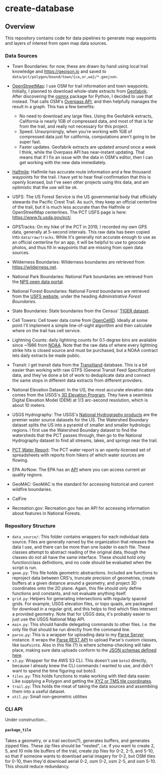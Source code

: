 # create-database

## Overview

This repository contains code for data pipelines to generate map waypoints and layers of interest from open map data sources.

### Data Sources

- Town Boundaries: for now, these are drawn by hand using local trail knowledge and <https://geojson.io> and saved to `data/pct/polygon/bound/town/{ca,or,wa}/*.geojson`.
- [OpenStreetMap](openstreetmap.org): I use OSM for trail information and town
  waypoints. Initially, I planned to download whole-state extracts from
  [Geofabrik](https://www.geofabrik.de/data/download.html). After discovering
  the [osmnx](https://github.com/gboeing/osmnx) package for Python, I decided to
  use that instead. That calls OSM's [Overpass
  API](https://wiki.openstreetmap.org/wiki/Overpass_API), and then helpfully
  manages the result in a graph. This has a few benefits:

    - No need to download any large files. Using the Geofabrik extracts,
      California is nearly 1GB of compressed data, and most of that is far from
      the trail, and really not necessary for this project.
    - Speed. Unsurprisingly, when you're working with 1GB of compressed data
      just for california, computations aren't going to be super fast.
    - Faster updates. Geofabrik extracts are updated around once a week I think,
      while the Overpass API has near-instant updating. That means that if I fix
      an issue with the data in OSM's editor, then I can get working with the
      new data immediately.

- [Halfmile](pctmap.net): Halfmile has accurate route information and a few
  thousand waypoints for the trail. I have yet to hear final confirmation that
  this is openly licensed, but I've seen other projects using this data, and am
  optimistic that the use will be ok.
- USFS: The US Forest Service is the US governmental body that officially
  stewards the Pacific Crest Trail. As such, they keep an official centerline of
  the trail, but it is much less accurate than the Halfmile or OpenStreetMap
  centerlines. The PCT USFS page is here: <https://www.fs.usda.gov/pct/>.
- GPSTracks: On my hike of the PCT in 2019, I recorded my own GPS data,
  generally at 5-second intervals. This raw data has been copied into
  `data/raw/tracks`. While it's generally not accurate enough to use as an
  official centerline for an app, it will be helpful to use to geocode photos,
  and thus fill in waypoints that are missing from open data sources.
- Wilderness Boundaries: Wilderness boundaries are retrieved from <https://wilderness.net>.
- National Park Boundaries: National Park boundaries are retrieved from the [NPS open data portal](https://public-nps.opendata.arcgis.com/datasets/b1598d3df2c047ef88251016af5b0f1e_0).
- National Forest Boundaries: National Forest boundaries are retrieved from the [USFS website](https://data.fs.usda.gov/geodata/edw/datasets.php?dsetCategory=boundaries), under the heading _Administrative Forest Boundaries_.
- State Boundaries: State boundaries from the Census' [TIGER dataset](https://www2.census.gov/geo/tiger/TIGER2017/STATE/).
- Cell Towers: Cell tower data come from [OpenCellID](www.opencellid.org).
  Ideally at some point I'll implement a simple line-of-sight algorithm and then
  calculate where on the trail has cell service.
- Lightning Counts: daily lightning counts for 0.1-degree bins are available
  since ~1986 from
  [NOAA](https://www.ncdc.noaa.gov/data-access/severe-weather/lightning-products-and-services).
  Note that the raw data of where every lightning strike hits is closed source
  and must be purchased, but a NOAA contract lets daily extracts be made public.
- Transit: I get transit data from the [Transitland](transit.land) database.
  This is a bit easier than working with raw GTFS (General Transit Feed
  Specification) data, and they've done a bit of work to deduplicate data and
  connect the same stops in different data extracts from different providers.
- National Elevation Dataset: In the US, the most accurate elevation data comes from the USGS's [3D Elevation Program](https://www.usgs.gov/core-science-systems/ngp/3dep/data-tools). They have a seamless Digital Elevation Model (DEM) at 1/3 arc-second resolution, which is about 10 meters.
- USGS Hydrography: The USGS's [National Hydrography products](https://www.usgs.gov/core-science-systems/ngp/national-hydrography/about-national-hydrography-products) are the premier water source datasets for the US. The Watershed Boundary dataset splits the US into a pyramid of smaller and smaller hydrologic regions. I first use the Watershed Boundary dataset to find the watersheds that the PCT passes through, then go to the National Hydrography dataset to find all streams, lakes, and springs near the trail.
- [PCT Water Report](pctwater.net): The PCT water report is an openly-licensed set of spreadsheets with reports from hikers of which water sources are flowing.
- EPA AirNow: The EPA has an [API](https://docs.airnowapi.org/) where you can access current air quality regions.
- GeoMAC: GeoMAC is the standard for accessing historical and current wildfire boundaries.
- CalFire
- Recreation.gov: Recreation.gov has an API for accessing information about features in National Forests.

### Repository Structure

- `data_source/`: This folder contains wrappers for each individual data source.
  Files are generally named by the organization that releases the data I use,
  and there can be more than one loader in each file. These classes attempt to
  abstract reading of the original data, though the classes do not all have the
  same interface. These should hold only function/class definitions, and no code
  should be evaluated when the script is run.
- `geom.py`: This file holds geometric abstractions. Included are functions to
  reproject data between CRS's, truncate precision of geometries, create buffers
  at a given distance around a geometry, and project 3D coordinates onto the 2D
  plane. Again, this file should only define functions and constants, and not
  evaluate anything itself.
- `grid.py`: Helpers for generating intersections with regularly spaced grids.
  For example, USGS elevation files, or topo quads, are packaged for download in
  a regular grid, and this helps to find which files intersect a provided
  geometry. Note that for USGS data, it's probably easier to just use the USGS
  National Map API.
- `main.py`: This should handle delegating commands to other files. I.e. the
  only file that should be run directly from the command line.
- `parse.py`: This is a wrapper for uploading data to my [Parse
  Server](https://docs.parseplatform.org/parse-server/guide/) instance. It wraps
  the [Parse REST API](https://docs.parseplatform.org/rest/guide/) to upload
  Parse's custom classes, like `GeoPoint`s. Also in this file (?) is where
  schema-checking will take place, making sure data uploads conform to the [JSON
  schemas defined here](https://github.com/nst-guide/schema).
- `s3.py`: Wrapper for the AWS S3 CLI. This doesn't use `boto3` directly,
  because I already knew the CLI commands I wanted to use, and didn't want to
  spend the time figuring out boto3.
- `tiles.py`: This holds functions to make working with tiled data easier. Like
  supplying a Polygon and getting the [XYZ or TMS tile
  coordinates](https://wiki.openstreetmap.org/wiki/Slippy_map_tilenames).
- `trail.py`: This holds the meat of taking the data sources and assembling them into a useful dataset.
- `util.py`: Small non-geometric utilities

### CLI API

Under construction...

#### `package_tile`

Takes a geometry, or a trail section(?), generates buffers, and generates zipped
files. These zip files should be "nested", i.e. if you want to create 2, 5, and
10 mile tile buffers of the trail, create zip files for 0-2, 2-5, and 5-10, so
that if someone wants to download aerial imagery for 0-2, but OSM tiles for
0-10, then they'd download aerial 0-2, osm 0-2, osm 2-5, and osm 5-10. This
should reduce redundancy.
